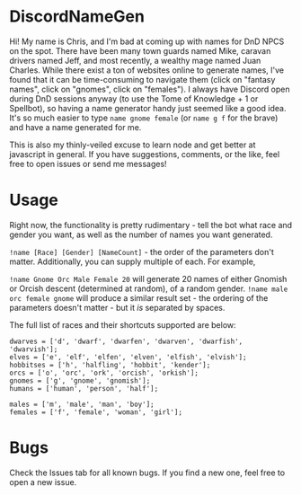 # DiscordNameGen

Hi! My name is Chris, and I'm bad at coming up with names for DnD NPCS on the spot. There have been many town guards named Mike, caravan drivers named Jeff, and most recently, a wealthy mage named Juan Charles. While there exist a ton of websites online to generate names, I've found that it can be time-consuming to navigate them (click on "fantasy names", click on "gnomes", click on "females"). I always have Discord open during DnD sessions anyway (to use the Tome of Knowledge + 1 or Spellbot), so having a name generator handy just seemed like a good idea. It's so much easier to type `name gnome female` (or `name g f` for the brave) and have a name generated for me.

This is also my thinly-veiled excuse to learn node and get better at javascript in general. If you have suggestions, comments, or the like, feel free to open issues or send me messages!

# Usage
Right now, the functionality is pretty rudimentary - tell the bot what race and gender you want, as well as the number of names you want generated.

`!name [Race] [Gender] [NameCount]` - the order of the parameters don't matter. Additionally, you can supply multiple of each. For example,

`!name Gnome Orc Male Female 20` will generate 20 names of either Gnomish or Orcish descent (determined at random), of a random gender. 
`!name male orc female gnome` will produce a similar result set - the ordering of the parameters doesn't matter - but it *is* separated by spaces. 

The full list of races and their shortcuts supported are below:
```
dwarves = ['d', 'dwarf', 'dwarfen', 'dwarven', 'dwarfish', 'dwarvish'];
elves = ['e', 'elf', 'elfen', 'elven', 'elfish', 'elvish'];
hobbitses = ['h', 'halfling', 'hobbit', 'kender'];
orcs = ['o', 'orc', 'ork', 'orcish', 'orkish'];
gnomes = ['g', 'gnome', 'gnomish'];
humans = ['human', 'person', 'half'];
```
```
males = ['m', 'male', 'man', 'boy'];
females = ['f', 'female', 'woman', 'girl'];
```

# Bugs
Check the Issues tab for all known bugs. If you find a new one, feel free to open a new issue.
